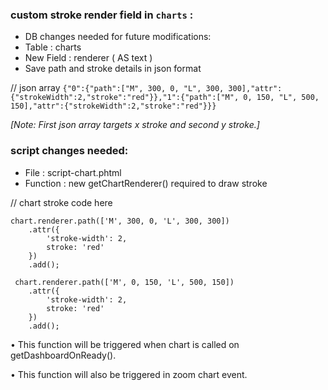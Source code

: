 ### custom stroke render field in `charts` :


* DB changes needed for future modifications:
* Table : charts
* New Field : renderer ( AS text )
* Save path and stroke details in json format

// json array
`{"0":{"path":["M", 300, 0, "L", 300, 300],"attr":{"strokeWidth":2,"stroke":"red"}},"1":{"path":["M", 0, 150, "L", 500, 150],"attr":{"strokeWidth":2,"stroke":"red"}}}`



_[Note: First json array targets x stroke and second y stroke.]_

### script changes needed:


*  File : script-chart.phtml
*  Function : new getChartRenderer() required to draw stroke

// chart stroke code here

	chart.renderer.path(['M', 300, 0, 'L', 300, 300])
        .attr({
            'stroke-width': 2,
            stroke: 'red'
        })
        .add();
        
     chart.renderer.path(['M', 0, 150, 'L', 500, 150])
        .attr({
            'stroke-width': 2,
            stroke: 'red'
        })
        .add();
	

•	This function will be triggered when chart is called on getDashboardOnReady().

•	This function will also be triggered in zoom chart event.